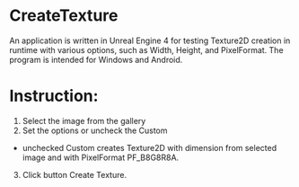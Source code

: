 # CreateTexture

An application is written in Unreal Engine 4 for testing Texture2D creation in runtime with various options, such as Width, Height, and PixelFormat.
The program is intended for Windows and Android.

# Instruction:

1. Select the image from the gallery
2. Set the options or uncheck the Custom
- unchecked Custom creates Texture2D with dimension from selected image and with PixelFormat PF_B8G8R8A.
3. Click button Create Texture.
